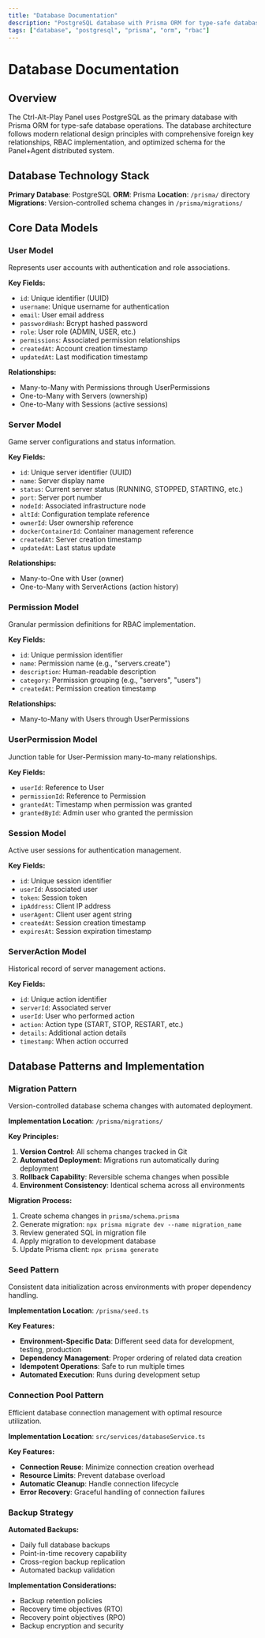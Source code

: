 ```yaml
---
title: "Database Documentation"
description: "PostgreSQL database with Prisma ORM for type-safe database operations and comprehensive foreign key relationships."
tags: ["database", "postgresql", "prisma", "orm", "rbac"]
---
```


# Database Documentation

## Overview

The Ctrl-Alt-Play Panel uses PostgreSQL as the primary database with Prisma ORM for type-safe database operations. The database architecture follows modern relational design principles with comprehensive foreign key relationships, RBAC implementation, and optimized schema for the Panel+Agent distributed system.

## Database Technology Stack

**Primary Database**: PostgreSQL
**ORM**: Prisma
**Location**: `/prisma/` directory
**Migrations**: Version-controlled schema changes in `/prisma/migrations/`

## Core Data Models

### User Model
Represents user accounts with authentication and role associations.

**Key Fields:**
- `id`: Unique identifier (UUID)
- `username`: Unique username for authentication
- `email`: User email address
- `passwordHash`: Bcrypt hashed password
- `role`: User role (ADMIN, USER, etc.)
- `permissions`: Associated permission relationships
- `createdAt`: Account creation timestamp
- `updatedAt`: Last modification timestamp

**Relationships:**
- Many-to-Many with Permissions through UserPermissions
- One-to-Many with Servers (ownership)
- One-to-Many with Sessions (active sessions)

### Server Model
Game server configurations and status information.

**Key Fields:**
- `id`: Unique server identifier (UUID)
- `name`: Server display name
- `status`: Current server status (RUNNING, STOPPED, STARTING, etc.)
- `port`: Server port number
- `nodeId`: Associated infrastructure node
- `altId`: Configuration template reference
- `ownerId`: User ownership reference
- `dockerContainerId`: Container management reference
- `createdAt`: Server creation timestamp
- `updatedAt`: Last status update

**Relationships:**
- Many-to-One with User (owner)
- One-to-Many with ServerActions (action history)

### Permission Model
Granular permission definitions for RBAC implementation.

**Key Fields:**
- `id`: Unique permission identifier
- `name`: Permission name (e.g., "servers.create")
- `description`: Human-readable description
- `category`: Permission grouping (e.g., "servers", "users")
- `createdAt`: Permission creation timestamp

**Relationships:**
- Many-to-Many with Users through UserPermissions

### UserPermission Model
Junction table for User-Permission many-to-many relationships.

**Key Fields:**
- `userId`: Reference to User
- `permissionId`: Reference to Permission
- `grantedAt`: Timestamp when permission was granted
- `grantedById`: Admin user who granted the permission

### Session Model
Active user sessions for authentication management.

**Key Fields:**
- `id`: Unique session identifier
- `userId`: Associated user
- `token`: Session token
- `ipAddress`: Client IP address
- `userAgent`: Client user agent string
- `createdAt`: Session creation timestamp
- `expiresAt`: Session expiration timestamp

### ServerAction Model
Historical record of server management actions.

**Key Fields:**
- `id`: Unique action identifier
- `serverId`: Associated server
- `userId`: User who performed action
- `action`: Action type (START, STOP, RESTART, etc.)
- `details`: Additional action details
- `timestamp`: When action occurred

## Database Patterns and Implementation

### Migration Pattern
Version-controlled database schema changes with automated deployment.

**Implementation Location**: `/prisma/migrations/`

**Key Principles:**
1. **Version Control**: All schema changes tracked in Git
2. **Automated Deployment**: Migrations run automatically during deployment
3. **Rollback Capability**: Reversible schema changes when possible
4. **Environment Consistency**: Identical schema across all environments

**Migration Process:**
1. Create schema changes in `prisma/schema.prisma`
2. Generate migration: `npx prisma migrate dev --name migration_name`
3. Review generated SQL in migration file
4. Apply migration to development database
5. Update Prisma client: `npx prisma generate`

### Seed Pattern
Consistent data initialization across environments with proper dependency handling.

**Implementation Location**: `/prisma/seed.ts`

**Key Features:**
- **Environment-Specific Data**: Different seed data for development, testing, production
- **Dependency Management**: Proper ordering of related data creation
- **Idempotent Operations**: Safe to run multiple times
- **Automated Execution**: Runs during development setup

### Connection Pool Pattern
Efficient database connection management with optimal resource utilization.

**Implementation Location**: `src/services/databaseService.ts`

**Key Features:**
- **Connection Reuse**: Minimize connection creation overhead
- **Resource Limits**: Prevent database overload
- **Automatic Cleanup**: Handle connection lifecycle
- **Error Recovery**: Graceful handling of connection failures

### Backup Strategy

**Automated Backups:**
- Daily full database backups
- Point-in-time recovery capability
- Cross-region backup replication
- Automated backup validation

**Implementation Considerations:**
- Backup retention policies
- Recovery time objectives (RTO)
- Recovery point objectives (RPO)
- Backup encryption and security
